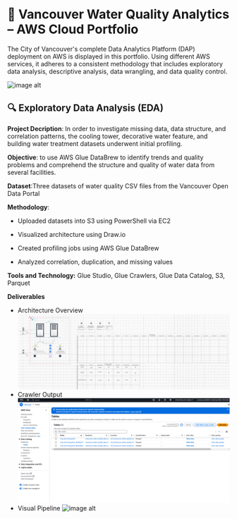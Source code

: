 # 📘 Vancouver Water Quality Analytics – AWS Cloud Portfolio
The City of Vancouver's complete Data Analytics Platform (DAP) deployment on AWS is displayed in this portfolio.  Using different AWS services, it adheres to a consistent methodology that includes exploratory data analysis, descriptive analysis, data wrangling, and data quality control.

![image alt]([image_url](https://github.com/user-attachments/assets/b5006368-aa91-4dcd-84b0-80bedce6577d))

## 🔍 Exploratory Data Analysis (EDA)
**Project Decription**: In order to investigate missing data, data structure, and correlation patterns, the cooling tower, decorative water feature, and building water treatment datasets underwent initial profiling.

**Objective**: to use AWS Glue DataBrew to identify trends and quality problems and comprehend the structure and quality of water data from several facilities.

**Dataset**:Three datasets of water quality CSV files from the Vancouver Open Data Portal

**Methodology**:  
- Uploaded datasets into S3 using PowerShell via EC2

- Visualized architecture using Draw.io

- Created profiling jobs using AWS Glue DataBrew

- Analyzed correlation, duplication, and missing values

**Tools and Technology:**
Glue Studio, Glue Crawlers, Glue Data Catalog, S3, Parquet

**Deliverables**
- Architecture Overview
  ![image alt](https://github.com/Malvika3000/data-analyst-malvika/blob/99de12d1b64683502c680db824d1490841b12047/11.%20draw.io.png)
- Crawler Output
  ![image alt](https://github.com/Malvika3000/data-analyst-malvika/blob/99de12d1b64683502c680db824d1490841b12047/12.%20crawler.png)
- Visual Pipeline
  ![image alt]([image_url](https://github.com/Malvika3000/data-analyst-malvika/blob/99de12d1b64683502c680db824d1490841b12047/13.%20visual%20pipeline%20ss.png))




